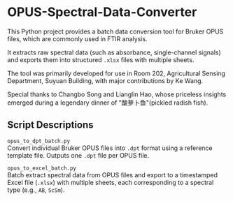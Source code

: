# OPUS-Spectral-Data-Converter
This Python project provides a batch data conversion tool for Bruker OPUS files, which are commonly used in FTIR analysis.

It extracts raw spectral data (such as absorbance, single-channel signals) and exports them into structured `.xlsx` files with multiple sheets.

The tool was primarily developed for use in Room 202, Agricultural Sensing Department, Suyuan Building, with major contributions by Ke Wang.

Special thanks to Changbo Song and Lianglin Hao, whose priceless insights emerged during a legendary dinner of "酸萝卜鱼"(pickled radish fish).

## Script Descriptions

`opus_to_dpt_batch.py`  
Convert individual Bruker OPUS files into `.dpt` format using a reference template file. Outputs one `.dpt` file per OPUS file.

`opus_to_excel_batch.py`  
Batch extract spectral data from OPUS files and export to a timestamped Excel file (`.xlsx`) with multiple sheets, each corresponding to a spectral type (e.g., `AB`, `ScSm`).
